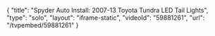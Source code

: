 {
    "title": "Spyder Auto Install: 2007-13 Toyota Tundra LED Tail Lights",
    "type": "solo",
    "layout": "iframe-static",
    "videoId": "59881261",
    "url": "\/tvpembed\/59881261"
}